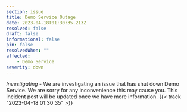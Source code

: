 ```yaml
---
section: issue
title: Demo Service Outage
date: 2023-04-18T01:30:35.213Z
resolved: false
draft: false
informational: false
pin: false
resolvedWhen: ""
affected:
    - Demo Service
severity: down
---
```

*Investigating* - We are investigating an issue that has shut down Demo Service. We are sorry for any inconvenience this may cause you. This incident post will be updated once we have more information. {{< track "2023-04-18 01:30:35" >}}